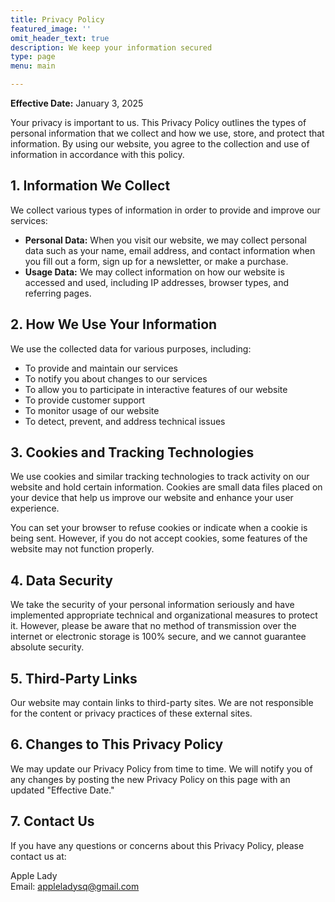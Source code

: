 ```yaml
---
title: Privacy Policy
featured_image: ''
omit_header_text: true
description: We keep your information secured
type: page
menu: main

---
```


**Effective Date:** January 3, 2025

Your privacy is important to us. This Privacy Policy outlines the types of personal information that we collect and how we use, store, and protect that information. By using our website, you agree to the collection and use of information in accordance with this policy.

## 1. Information We Collect

We collect various types of information in order to provide and improve our services:

- **Personal Data:** When you visit our website, we may collect personal data such as your name, email address, and contact information when you fill out a form, sign up for a newsletter, or make a purchase.
- **Usage Data:** We may collect information on how our website is accessed and used, including IP addresses, browser types, and referring pages.

## 2. How We Use Your Information

We use the collected data for various purposes, including:

- To provide and maintain our services
- To notify you about changes to our services
- To allow you to participate in interactive features of our website
- To provide customer support
- To monitor usage of our website
- To detect, prevent, and address technical issues

## 3. Cookies and Tracking Technologies

We use cookies and similar tracking technologies to track activity on our website and hold certain information. Cookies are small data files placed on your device that help us improve our website and enhance your user experience.

You can set your browser to refuse cookies or indicate when a cookie is being sent. However, if you do not accept cookies, some features of the website may not function properly.

## 4. Data Security

We take the security of your personal information seriously and have implemented appropriate technical and organizational measures to protect it. However, please be aware that no method of transmission over the internet or electronic storage is 100% secure, and we cannot guarantee absolute security.

## 5. Third-Party Links

Our website may contain links to third-party sites. We are not responsible for the content or privacy practices of these external sites.

## 6. Changes to This Privacy Policy

We may update our Privacy Policy from time to time. We will notify you of any changes by posting the new Privacy Policy on this page with an updated "Effective Date."

## 7. Contact Us

If you have any questions or concerns about this Privacy Policy, please contact us at:

Apple Lady  
Email: [appleladysq@gmail.com](mailto:appleladysq@gmail.com)